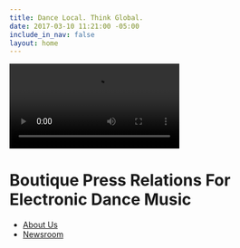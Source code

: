 ```yaml
---
title: Dance Local. Think Global.
date: 2017-03-10 11:21:00 -05:00
include_in_nav: false
layout: home
---
```


<div class="masthead">
	<video autoplay loop>
		<source src="/assets/plexi-background-web.mp4" type="video/mp4" />
	</video>
	<h1>Boutique Press Relations For Electronic Dance Music</h1>
</div>

<ul class="home-nav">
	<li><a href="/about/">About Us</a></li>
	<li><a href="/press/">Newsroom</a></li>
</ul>
